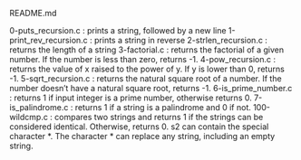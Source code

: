 README.md

0-puts_recursion.c : prints a string, followed by a new line
1-print_rev_recursion.c : prints a string in reverse
2-strlen_recursion.c : returns the length of a string
3-factorial.c : returns the factorial of a given number. If the number is less than zero, returns -1.
4-pow_recursion.c : returns the value of x raised to the power of y. If y is lower than 0, returns -1.
5-sqrt_recursion.c : returns the natural square root of a number. If the number doesn’t have a natural square root, returns -1.
6-is_prime_number.c : returns 1 if input integer is a prime number, otherwise returns 0.
7-is_palindrome.c : returns 1 if a string is a palindrome and 0 if not.
100-wildcmp.c : compares two strings and returns 1 if the strings can be considered identical. Otherwise, returns 0. s2 can contain the special character *. The character * can replace any string, including an empty string.


